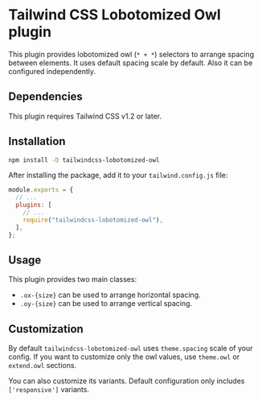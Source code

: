 # Tailwind CSS Lobotomized Owl plugin

This plugin provides lobotomized owl (`* + *`) selectors to arrange spacing between elements. It uses default spacing scale by default. Also it can be configured independently.

## Dependencies

This plugin requires Tailwind CSS v1.2 or later.

## Installation

```bash
npm install -D tailwindcss-lobotomized-owl
```

After installing the package, add it to your `tailwind.config.js` file:

```js
module.exports = {
  // ...
  plugins: [
    // ...
    require("tailwindcss-lobotomized-owl"),
  ],
};
```

## Usage

This plugin provides two main classes:

- `.ox-{size}` can be used to arrange horizontal spacing.
- `.oy-{size}` can be used to arrange vertical spacing.

## Customization

By default `tailwindcss-lobotomized-owl` uses `theme.spacing` scale of your config. If you want to customize only the owl values, use `theme.owl` or `extend.owl` sections.

You can also customize its variants. Default configuration only includes `['responsive']` variants.

